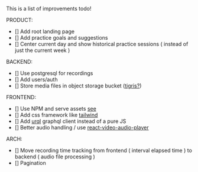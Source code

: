 This is a list of improvements todo!

PRODUCT:
* [] Add root landing page
* [] Add practice goals and suggestions
* [] Center current day and show historical practice sessions ( instead of just the current week )

BACKEND:
* [] Use postgresql for recordings
* [] Add users/auth
* [] Store media files in object storage bucket ([tigris?](https://www.tigrisdata.com))

FRONTEND:
* [] Use NPM and serve assets [see](https://stackoverflow.com/questions/79531467/serving-react-app-statically-from-fastapi)
* [] Add css framework like [tailwind](https://tailwindcss.com)
* [] Add [urql](https://github.com/urql-graphql/urql) graphql client instead of a pure JS
* [] Better audio handling / use [react-video-audio-player](https://github.com/Walidadebayo/react-video-audio-player)

ARCH:
* [] Move recording time tracking from frontend ( interval elapsed time ) to backend ( audio file processing )
* [] Pagination
